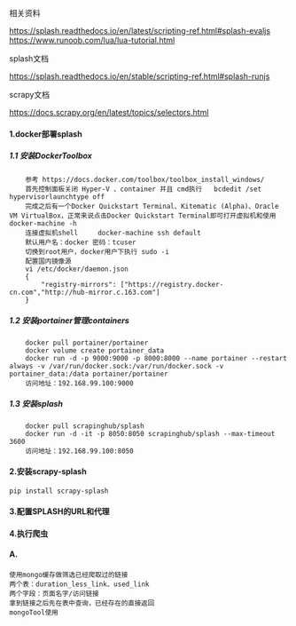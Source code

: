 相关资料

https://splash.readthedocs.io/en/latest/scripting-ref.html#splash-evaljs
https://www.runoob.com/lua/lua-tutorial.html

splash文档

https://splash.readthedocs.io/en/stable/scripting-ref.html#splash-runjs

scrapy文档

https://docs.scrapy.org/en/latest/topics/selectors.html

#### 1.docker部署splash
##### 1.1 安装DockerToolbox

        参考 https://docs.docker.com/toolbox/toolbox_install_windows/
        首先控制面板关闭 Hyper-V 、container 并且 cmd执行   bcdedit /set hypervisorlaunchtype off
        完成之后有一个Docker Quickstart Terminal、Kitematic (Alpha)、Oracle VM VirtualBox，正常来说点击Docker Quickstart Terminal即可打开虚拟机和使用docker-machine -h
        连接虚拟机shell     docker-machine ssh default
        默认用户名：docker 密码：tcuser
        切换到root用户，docker用户下执行 sudo -i
        配置国内镜像源
        vi /etc/docker/daemon.json
        {
            "registry-mirrors": ["https://registry.docker-cn.com","http://hub-mirror.c.163.com"]
        }

##### 1.2 安装portainer管理containers

        docker pull portainer/portainer
        docker volume create portainer_data
        docker run -d -p 9000:9000 -p 8000:8000 --name portainer --restart always -v /var/run/docker.sock:/var/run/docker.sock -v portainer_data:/data portainer/portainer
        访问地址：192.168.99.100:9000

##### 1.3 安装splash

        docker pull scrapinghub/splash
        docker run -d -it -p 8050:8050 scrapinghub/splash --max-timeout 3600
        访问地址：192.168.99.100:8050

#### 2.安装scrapy-splash

    pip install scrapy-splash

#### 3.配置SPLASH的URL和代理

#### 4.执行爬虫

#### A.

    使用mongo缓存做筛选已经爬取过的链接
    两个表：duration_less_link、used_link
    两个字段：页面名字/访问链接
    拿到链接之后先在表中查询，已经存在的直接返回
    mongoTool使用


